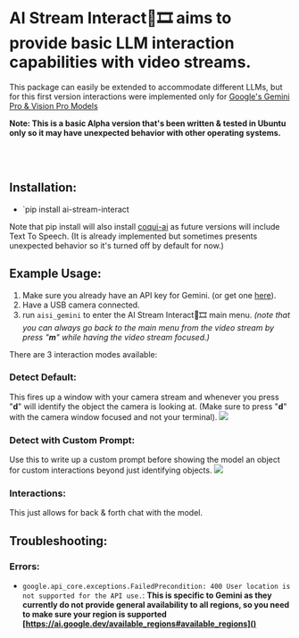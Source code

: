 # AI Stream Interact🧠🎞️ aims to provide basic LLM interaction capabilities with video streams.
This package can easily be extended to accommodate different LLMs, but for this first version interactions were implemented only for [Google's Gemini Pro & Vision Pro Models](https://ai.google.dev/tutorials)

**Note: This is a basic Alpha version that's been written & tested in Ubuntu only so it may have unexpected behavior with other operating systems.**

<br>
<br>

## Installation:
- `pip install ai-stream-interact

Note that pip install will also install [coqui-ai](https://github.com/coqui-ai/TTS) as future versions will include Text To Speech. (It is already implemented but sometimes presents unexpected behavior so it's turned off by default for now.)


## Example Usage:

1. Make sure you already have an API key for Gemini. (or get one [here](https://ai.google.dev/tutorials/setup)).
2. Have a USB camera connected.
3. run `aisi_gemini` to enter the AI Stream Interact🧠🎞️ main menu. _(note that you can always go back to the main menu from the video stream by press "**m**" while having the video stream focused.)_

There are 3 interaction modes available:

### Detect Default:
This fires up a window with your camera stream and whenever you press "**d**" will identify the object the camera is looking at. (Make sure to press "**d**" with the camera window focused and not your terminal).
![](https://github.com/The0mar/ai_stream_interact/blob/main/gifs/detect.gif)


### Detect with Custom Prompt:
Use this to write up a custom prompt before showing the model an object for custom interactions beyond just identifying objects.
![](https://github.com/The0mar/ai_stream_interact/blob/main/gifs/detect_custom.gif)

### Interactions:
This just allows for back & forth chat with the model.

## Troubleshooting:

### Errors:

- `google.api_core.exceptions.FailedPrecondition: 400 User location is not supported for the API use.`: **This is specific to Gemini as they currently do not provide general availability to all regions, so you need to make sure your region is supported [https://ai.google.dev/available_regions#available_regions]()**
